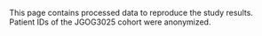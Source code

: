 This page contains processed data to reproduce the study results.  
Patient IDs of the JGOG3025 cohort were anonymized.

